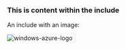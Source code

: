 ### This is content within the include ###

An include with an image:

![windows-azure-logo](./media/example-include-images/windows-azure.png)
